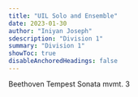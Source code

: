```yaml
---
title: "UIL Solo and Ensemble"
date: 2023-01-30
author: "Iniyan Joseph"
sdescription: "Division 1" 
summary: "Division 1" 
showToc: true
disableAnchoredHeadings: false
---
```

Beethoven Tempest Sonata mvmt. 3
